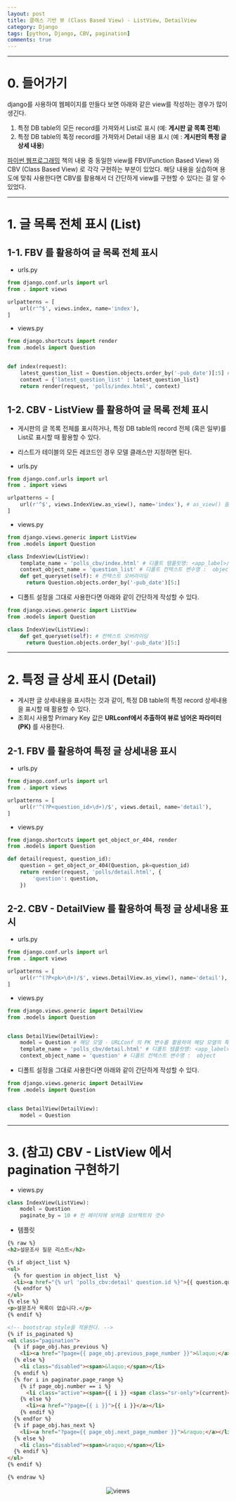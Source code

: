 ```yaml
---
layout: post
title: 클래스 기반 뷰 (Class Based View) - ListView, DetailView   
category: Django
tags: [python, Django, CBV, pagination]
comments: true
---
```

---

# 0. 들어가기

django를 사용하여 웹페이지를 만들다 보면 아래와 같은 view를 작성하는 경우가 많이 생긴다.

1. 특정 DB table의 모든 record를 가져와서 List로 표시 (예: **게시판 글 목록 전체**)
2. 특정 DB table의 톡정 record를 가져와서 Detail 내용 표시 (예 : **게시판의 특정 글 상세 내용**)

[파이썬 웹프로그래밍](http://www.yes24.com/24/goods/17295239?scode=032&OzSrank=1) 책의 내용 중 동일한 view를 FBV(Function Based View) 와 CBV (Class Based View) 로 각각 구현하는 부분이 있었다. 해당 내용을 실습하며 용도에 맞춰 사용한다면 CBV를 활용해서 더 간단하게 view를 구현할 수 있다는 걸 알 수 있었다.

---

# 1. 글 목록 전체 표시 (List)

## 1-1. FBV 를 활용하여 글 목록 전체 표시

- urls.py

```python
from django.conf.urls import url
from . import views

urlpatterns = [
    url(r'^$', views.index, name='index'),
]
```

- views.py

```python
from django.shortcuts import render
from .models import Question


def index(request):
    latest_question_list = Question.objects.order_by('-pub_date')[:5] # 최근 5개의 질문 리스트만 가져온다.
    context = {'latest_question_list' : latest_question_list}
    return render(request, 'polls/index.html', context)
```


## 1-2. CBV - ListView 를 활용하여 글 목록 전체 표시
- 게시판의 글 목록 전체를 표시하거나, 특정 DB table의 record 전체 (혹은 일부)를 List로 표시할 때 활용할 수 있다.
- 리스트가 테이블의 모든 레코드인 경우 모델 클래스만 지정하면 된다.

- urls.py

```python
from django.conf.urls import url
from . import views

urlpatterns = [
    url(r'^$', views.IndexView.as_view(), name='index'), # as_view() 클래스 함수를 통해 함수뷰 생성
]
```

- views.py

```python
from django.views.generic import ListView
from .models import Question

class IndexView(ListView):
    template_name = 'polls_cbv/index.html' # 디폴트 템플릿명: <app_label>/<model_name>_list.html
    context_object_name = 'question_list' # 디폴트 컨텍스트 변수명 :  object_list
    def get_queryset(self): # 컨텍스트 오버라이딩
      return Question.objects.order_by('-pub_date')[5:]
```

- 디폴트 설정을 그대로 사용한다면 아래와 같이 간단하게 작성할 수 있다.

```python
from django.views.generic import ListView
from .models import Question

class IndexView(ListView):
    def get_queryset(self): # 컨텍스트 오버라이딩
      return Question.objects.order_by('-pub_date')[5:]
```

---

# 2. 특정 글 상세 표시 (Detail)
- 게시판 글 상세내용을 표시하는 것과 같이, 특정 DB table의 특정 record 상세내용을 표시할 때 활용할 수 있다.
- 조회시 사용할 Primary Key 값은 **URLconf에서 추출하여 뷰로 넘어온 파라미터(PK)** 를 사용한다.

## 2-1. FBV 를 활용하여 특정 글 상세내용 표시

- urls.py

```python
from django.conf.urls import url
from . import views

urlpatterns = [
    url(r'^(?P<question_id>\d+)/$', views.detail, name='detail'),
]
```

- views.py

```python
from django.shortcuts import get_object_or_404, render
from .models import Question

def detail(request, question_id):
    question = get_object_or_404(Question, pk=question_id)
    return render(request, 'polls/detail.html', {
        'question': question,
    })
```


## 2-2. CBV - DetailView 를 활용하여 특정 글 상세내용 표시

- urls.py

```python
from django.conf.urls import url
from . import views

urlpatterns = [
    url(r'^(?P<pk>\d+)/$', views.DetailView.as_view(), name='detail'),
]
```

- views.py

```python
from django.views.generic import DetailView
from .models import Question


class DetailView(DetailView):
    model = Question # 해당 모델 - URLConf 의 PK 변수를 활용하여 해당 모델의 특정 record를 컨텍스트 변수(object)에 담는다.
    template_name = 'polls_cbv/detail.html' # 디폴트 템플릿명: <app_label>/<model_name>_detail.html
    context_object_name = 'question' # 디폴트 컨텍스트 변수명 :  object
```

- 디폴트 설정을 그대로 사용한다면 아래와 같이 간단하게 작성할 수 있다.

```python
from django.views.generic import DetailView
from .models import Question


class DetailView(DetailView):
    model = Question
```

---

# 3. (참고) CBV - ListView 에서 pagination 구현하기


- views.py

```python
class IndexView(ListView):
    model = Question
    paginate_by = 10 # 한 페이지에 보여줄 오브젝트의 갯수

```

- 템플릿

```html
{% raw %}
<h2>설문조사 질문 리스트</h2>

{% if object_list %}
<ul>
  {% for question in object_list  %}
  <li><a href="{% url 'polls_cbv:detail' question.id %}">{{ question.question_text }}</a></li>
  {% endfor %}
</ul>
{% else %}
<p>설문조사 목록이 없습니다.</p>
{% endif %}

<!-- bootstrap style을 적용한다. -->
{% if is_paginated %}
<ul class="pagination">
  {% if page_obj.has_previous %}
    <li><a href="?page={{ page_obj.previous_page_number }}">&laquo;</a></li>
  {% else %}
    <li class="disabled"><span>&laquo;</span></li>
  {% endif %}
  {% for i in paginator.page_range %}
    {% if page_obj.number == i %}
      <li class="active"><span>{{ i }} <span class="sr-only">(current)</span></span></li>
    {% else %}
      <li><a href="?page={{ i }}">{{ i }}</a></li>
    {% endif %}
  {% endfor %}
  {% if page_obj.has_next %}
    <li><a href="?page={{ page_obj.next_page_number }}">&raquo;</a></li>
  {% else %}
    <li class="disabled"><span>&raquo;</span></li>
  {% endif %}
</ul>
{% endif %}

{% endraw %}
```

<center>
 <figure>
 <img src="/assets/post-img/django/pagination.png" alt="views">
 <figcaption></figcaption>
 </figure>
 </center>
